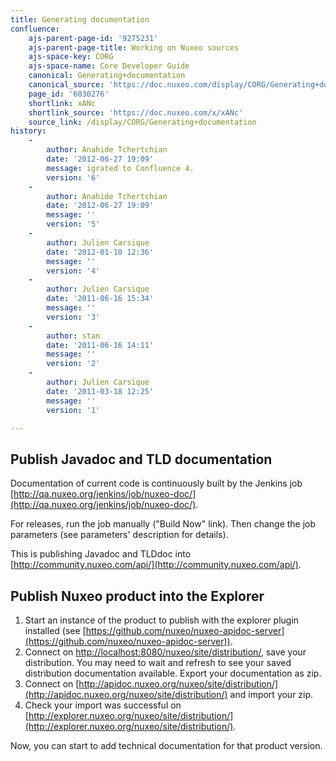 ```yaml
---
title: Generating documentation
confluence:
    ajs-parent-page-id: '9275231'
    ajs-parent-page-title: Working on Nuxeo sources
    ajs-space-key: CORG
    ajs-space-name: Core Developer Guide
    canonical: Generating+documentation
    canonical_source: 'https://doc.nuxeo.com/display/CORG/Generating+documentation'
    page_id: '6030276'
    shortlink: xANc
    shortlink_source: 'https://doc.nuxeo.com/x/xANc'
    source_link: /display/CORG/Generating+documentation
history:
    - 
        author: Anahide Tchertchian
        date: '2012-06-27 19:09'
        message: igrated to Confluence 4.
        version: '6'
    - 
        author: Anahide Tchertchian
        date: '2012-06-27 19:09'
        message: ''
        version: '5'
    - 
        author: Julien Carsique
        date: '2012-01-10 12:36'
        message: ''
        version: '4'
    - 
        author: Julien Carsique
        date: '2011-06-16 15:34'
        message: ''
        version: '3'
    - 
        author: stan
        date: '2011-06-16 14:11'
        message: ''
        version: '2'
    - 
        author: Julien Carsique
        date: '2011-03-18 12:25'
        message: ''
        version: '1'

---
```

## Publish Javadoc and TLD documentation

Documentation of current code is continuously built by the Jenkins job [http://qa.nuxeo.org/jenkins/job/nuxeo-doc/](http://qa.nuxeo.org/jenkins/job/nuxeo-doc/).

For releases, run the job manually ("Build Now" link). Then change the job parameters (see parameters' description for details).

This is publishing Javadoc and TLDdoc into [http://community.nuxeo.com/api/](http://community.nuxeo.com/api/).

## Publish Nuxeo product into the Explorer

1.  Start an instance of the product to publish with the explorer plugin installed (see [https://github.com/nuxeo/nuxeo-apidoc-server](https://github.com/nuxeo/nuxeo-apidoc-server)).
2.  Connect on [http://localhost:8080/nuxeo/site/distribution/](http://localhost:8080/nuxeo/site/distribution/), save your distribution. You may need to wait and refresh to see your saved distribution documentation available. Export your documentation as zip.
3.  Connect on [http://apidoc.nuxeo.org/nuxeo/site/distribution/](http://apidoc.nuxeo.org/nuxeo/site/distribution/) and import your zip.
4.  Check your import was successful on [http://explorer.nuxeo.org/nuxeo/site/distribution/](http://explorer.nuxeo.org/nuxeo/site/distribution/).

Now, you can start to add technical documentation for that product version.